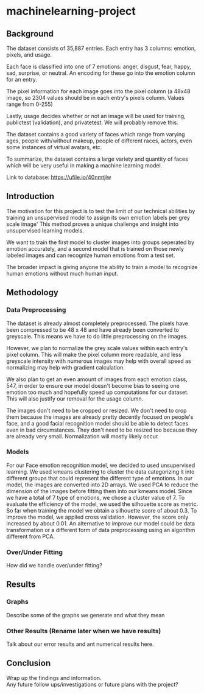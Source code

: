  # machinelearning-project

## Background
The dataset consists of 35,887 entries. Each entry has 3 columns: emotion, pixels, and usage.

Each face is classified into one of 7 emotions: anger, disgust, fear, happy, sad, surprise, or neutral. An encoding for these go into the emotion column for an entry.

The pixel information for each image goes into the pixel column (a 48x48 image, so 2304 values should be in each entry's pixels column. Values range from 0-255)

Lastly, usage decides whether or not an image will be used for training, publictest (validation), and privatetest. We will probably remove this.

The dataset contains a good variety of faces which range from varying ages, people with/without makeup, people of different races, actors, even some instances of virtual avatars, etc.

To summarize, the dataset contains a large variety and quantity of faces which will be very useful in making a machine learning model.

Link to database: https://ufile.io/40nmtjlw
## Introduction

The motivation for this project is to test the limit of our technical abilities by training an unsupervised model to assign its own emotion labels per grey scale image'
This method proves a unique challenge and insight into unsupervised learning models.

We want to train the first model to cluster images into groups seperated by emotion accurately, and a second model that is trained on those newly labeled images and can recognize human emotions from a test set.

The broader impact is giving anyone the ability to train a model to recognize human emotions without much human input.

## Methodology
### Data Preprocessing
The dataset is already almost completely preprocessed. The pixels have been compressed to be 48 x 48 and have already been converted to greyscale. This means we have to do little preprocessing on the images.

However, we plan to normalize the grey scale values within each entry's pixel column. This will make the pixel column more readable, and less greyscale intensity with numerous images may help with overall speed as normalizing may help with gradient calculation.

We also plan to get an even amount of images from each emotion class, 547, in order to ensure our model doesn't become bias to seeing one emotion too much and hopefully speed up computations for our dataset. This will also justify our removal for the usage column.

The images don't need to be cropped or resized. We don't need to crop them because the images are already pretty decently focused on people's face, and a good facial recognition model should be able to detect faces even in bad circumstances. They don't need to be resized too because they are already very small. Normalization will mostly likely occur. 

### Models
For our Face emotion recognition model, we decided to used unsupervised learning. We used kmeans clustering to cluster the data categorizing it into different groups that could represent the different type of emotions. In our model, the images are converted into 2D arrays. We used PCA to reduce the dimension of the images before fitting them into our kmeans model. Since we have a total of 7 type of emotions, we chose a cluster value of 7. To evaluate the efficiency of the model, we used the silhouette score as metric. So far when training the model we obtain a silhouette score of about 0.3. To improve the model, we applied cross validation. However, the score only increased by about 0.01. An alternative to improve our model could be data transformation or a different form of data preprocessing using an algorithm different from PCA.

### Over/Under Fitting
How did we handle over/under fitting?

## Results
### Graphs
Describe some of the graphs we generate and what they mean

### Other Results (Rename later when we have results)
Talk about our error results and ant numerical results here.

## Conclusion
Wrap up the findings and information. \
Any future follow ups/investigations or future plans with the project?
